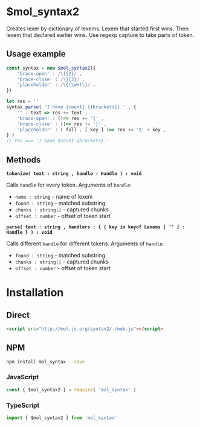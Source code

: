 # $mol_syntax2 

Creates lexer by dictionary of lexems. Lexem that started first wins. Then lexem that declared earlier wins. Use regexp capture to take parts of token.

## Usage example

```typescript
const syntax = new $mol_syntax2({
	'brace-open' : /\{{2}/ ,
	'brace-close' : /\}{2}/ ,
	'placeholder' : /\{(\w+)\}/ ,
})

let res = ''
syntax.parse( 'I have {count} {{brackets}}.' , {
	'' : text => res += text ,
	'brace-open' : ()=> res += '{' ,
	'brace-close' : ()=> res += '}' ,
	'placeholder' : ( full , [ key ] )=> res += '$' + key ,
} )
// res === 'I have $count {brackets}.'
```

## Methods

**`tokenize( text : string , handle : Handle ) : void`**

Calls `handle` for every token. Arguments of `handle`:

* `name : string` - name of lexem
* `found : string` - matched substring
* `chunks : string[]` - captured chunks
* `offset : number` - offset of token start

**`parse( text : string , handlers : { [ key in keyof Lexems | '' ] : Handle } ) : void`**

Calls different `handle` for different tokens. Arguments of `handle`:

* `found : string` - matched substring
* `chunks : string[]` - captured chunks
* `offset : number` - offset of token start

# Installation

## Direct

```html
<script src="http://mol.js.org/syntax2/-/web.js"></script>
```

## NPM

```sh
npm install mol_syntax --save
```

### JavaScript

```js
const { $mol_syntax2 } = require( 'mol_syntax' )
```

### TypeScript

```ts
import { $mol_syntax2 } from 'mol_syntax'
```
